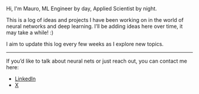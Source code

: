 Hi, I'm Mauro, ML Engineer by day, Applied Scientist by night.

This is a log of ideas and projects I have been working on in the world of neural networks and deep learning. I’ll be adding ideas here over time, it may take a while! :)

I aim to update this log every few weeks as I explore new topics.

---

If you’d like to talk about neural nets or just reach out, you can contact me here:
- [LinkedIn](https://www.linkedin.com/in/mauro-sciancalepore/)
- [X](https://x.com/ma_sc_)